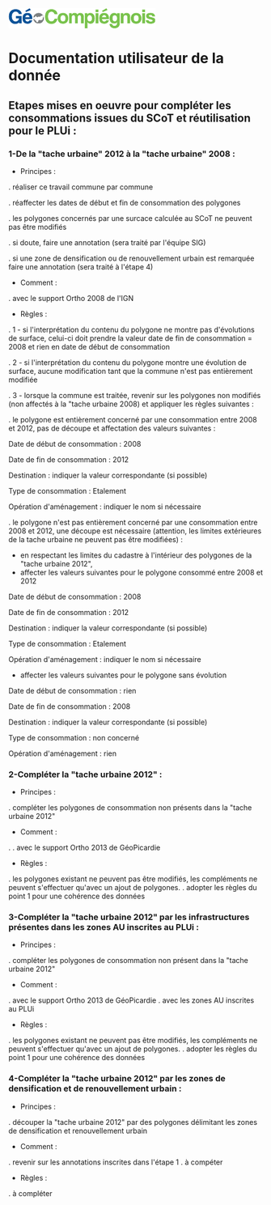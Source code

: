 ![picto](/doc/img/Logo_web-GeoCompiegnois.png)

# Documentation utilisateur de la donnée #

## Etapes mises en oeuvre pour compléter les consommations issues du SCoT et réutilisation pour le PLUi :

### 1-De la "tache urbaine" 2012 à la "tache urbaine" 2008 :

* Principes : 

. réaliser ce travail commune par commune 

. réaffecter les dates de début et fin de consommation des polygones 

. les polygones concernés par une surcace calculée au SCoT ne peuvent pas être modifiés

. si doute, faire une annotation (sera traité par l'équipe SIG)

. si une zone de densification ou de renouvellement urbain est remarquée faire une annotation (sera traité à l'étape 4)

* Comment : 

 . avec le support Ortho 2008 de l'IGN

* Règles : 

. 1 - si l'interprétation du contenu du polygone ne montre pas d'évolutions de surface, celui-ci doit prendre la valeur date de fin de consommation = 2008 et rien en date de début de consommation

. 2 - si l'interprétation du contenu du polygone montre une évolution de surface, aucune modification tant que la commune n'est pas entièrement modifiée

. 3 - lorsque la commune est traitée, revenir sur les polygones non modifiés (non affectés à la "tache urbaine 2008) et appliquer les règles suivantes :

. le polygone est entièrement concerné par une consommation entre 2008 et 2012, pas de découpe et affectation des valeurs suivantes :

Date de début de consommation : 2008

Date de fin de consommation : 2012

Destination : indiquer la valeur correspondante (si possible)

Type de consommation : Etalement

Opération d'aménagement : indiquer le nom si nécessaire


. le polygone n'est pas entièrement concerné par une consommation entre 2008 et 2012, une découpe est nécessaire (attention, les limites extérieures de la tache urbaine ne peuvent pas être modifiées) :

- en respectant les limites du cadastre à l'intérieur des polygones de la "tache urbaine 2012",
- affecter les valeurs suivantes pour le polygone consommé entre 2008 et 2012

Date de début de consommation : 2008

Date de fin de consommation : 2012

Destination : indiquer la valeur correspondante (si possible)

Type de consommation : Etalement

Opération d'aménagement : indiquer le nom si nécessaire

- affecter les valeurs suivantes pour le polygone sans évolution

Date de début de consommation : rien

Date de fin de consommation : 2008

Destination : indiquer la valeur correspondante (si possible)

Type de consommation : non concerné

Opération d'aménagement : rien

### 2-Compléter la "tache urbaine 2012" :

* Principes : 

. compléter les polygones de consommation non présents dans la "tache urbaine 2012" 

* Comment : 

.  . avec le support Ortho 2013 de GéoPicardie

* Règles : 

. les polygones existant ne peuvent pas être modifiés, les compléments ne peuvent s'effectuer qu'avec un ajout de polygones.
. adopter les règles du point 1 pour une cohérence des données


### 3-Compléter la "tache urbaine 2012" par les infrastructures présentes dans les zones AU inscrites au PLUi :

* Principes : 

. compléter les polygones de consommation non présent dans la "tache urbaine 2012" 

* Comment : 

. avec le support Ortho 2013 de GéoPicardie
. avec les zones AU inscrites au PLUi

* Règles : 

. les polygones existant ne peuvent pas être modifiés, les compléments ne peuvent s'effectuer qu'avec un ajout de polygones.
. adopter les règles du point 1 pour une cohérence des données

### 4-Compléter la "tache urbaine 2012" par les zones de densification et de renouvellement urbain :

* Principes : 

. découper la "tache urbaine 2012" par des polygones délimitant les zones de densification et renouvellement urbain 

* Comment : 

. revenir sur les annotations inscrites dans l'étape 1
. à compéter

* Règles : 

. à compléter
